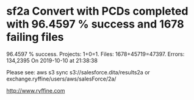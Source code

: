 # sf2a Convert with PCDs completed with 96.4597 % success and 1678 failing files

96.4597 % success. Projects: 1+0=1.  Files: 1678+45719=47397. Errors: 134,2395  On 2019-10-10 at 21:38:38



Please see: aws s3 sync s3://salesforce.dita/results2a or exchange.ryffine/users/aws/salesForce/2a/

http://www.ryffine.com

